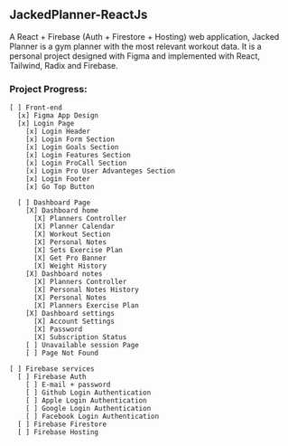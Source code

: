 ## JackedPlanner-ReactJs
A React + Firebase (Auth + Firestore + Hosting) web application, Jacked Planner is a gym planner with the most relevant workout data. It is a personal project designed  with Figma and implemented with React, Tailwind, Radix and Firebase.

### Project Progress:

    [ ] Front-end
      [x] Figma App Design
      [x] Login Page
        [x] Login Header
        [x] Login Form Section
        [x] Login Goals Section
        [x] Login Features Section
        [x] Login ProCall Section
        [x] Login Pro User Advanteges Section
        [x] Login Footer
        [x] Go Top Button

      [ ] Dashboard Page
        [X] Dashboard home
          [X] Planners Controller
          [X] Planner Calendar 
          [X] Workout Section
          [X] Personal Notes 
          [X] Sets Exercise Plan
          [X] Get Pro Banner
          [X] Weight History 
        [X] Dashboard notes
          [X] Planners Controller
          [X] Personal Notes History
          [X] Personal Notes
          [X] Planners Exercise Plan
        [X] Dashboard settings
          [X] Account Settings
          [X] Password
          [X] Subscription Status  
        [ ] Unavailable session Page
        [ ] Page Not Found
        
    [ ] Firebase services
      [ ] Firebase Auth
        [ ] E-mail + password
        [ ] Github Login Authentication
        [ ] Apple Login Authentication
        [ ] Google Login Authentication
        [ ] Facebook Login Authentication
      [ ] Firebase Firestore
      [ ] Firebase Hosting
    
     
